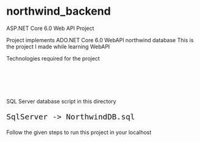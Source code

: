 # northwind_backend
ASP.NET Core 6.0 Web API Project
<br>

Project implements ADO.NET Core 6.0 WebAPI northwind database
This is the project I made while learning WebAPI
<br>

Technologies required for the project
<pre style="font-size: x-large;">

</pre>
<br>

SQL Server database script in this directory
<pre style="font-size: x-large;">
SqlServer -> NorthwindDB.sql
</pre>

Follow the given steps to run this project in your localhost
<pre style="font-size: x-large;">

</pre>


